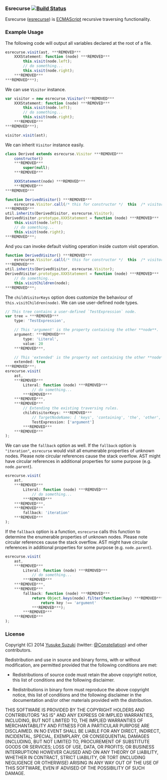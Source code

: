 ### Esrecurse [![Build Status](https://travis-ci.org/estools/esrecurse.svg?branch=master)](https://travis-ci.org/estools/esrecurse)

Esrecurse ([esrecurse](https://github.com/estools/esrecurse)) is
[ECMAScript](https://www.ecma-international.org/publications/standards/Ecma-262.htm)
recursive traversing functionality.

### Example Usage

The following code will output all variables declared at the root of a file.

```javascript
esrecurse.visit(ast, ***REMOVED***
    XXXStatement: function (node) ***REMOVED***
        this.visit(node.left);
        // do something...
        this.visit(node.right);
    ***REMOVED***
***REMOVED***);
```

We can use `Visitor` instance.

```javascript
var visitor = new esrecurse.Visitor(***REMOVED***
    XXXStatement: function (node) ***REMOVED***
        this.visit(node.left);
        // do something...
        this.visit(node.right);
    ***REMOVED***
***REMOVED***);

visitor.visit(ast);
```

We can inherit `Visitor` instance easily.

```javascript
class Derived extends esrecurse.Visitor ***REMOVED***
    constructor()
    ***REMOVED***
        super(null);
    ***REMOVED***

    XXXStatement(node) ***REMOVED***
    ***REMOVED***
***REMOVED***
```

```javascript
function DerivedVisitor() ***REMOVED***
    esrecurse.Visitor.call(/* this for constructor */  this  /* visitor object automatically becomes this. */);
***REMOVED***
util.inherits(DerivedVisitor, esrecurse.Visitor);
DerivedVisitor.prototype.XXXStatement = function (node) ***REMOVED***
    this.visit(node.left);
    // do something...
    this.visit(node.right);
***REMOVED***;
```

And you can invoke default visiting operation inside custom visit operation.

```javascript
function DerivedVisitor() ***REMOVED***
    esrecurse.Visitor.call(/* this for constructor */  this  /* visitor object automatically becomes this. */);
***REMOVED***
util.inherits(DerivedVisitor, esrecurse.Visitor);
DerivedVisitor.prototype.XXXStatement = function (node) ***REMOVED***
    // do something...
    this.visitChildren(node);
***REMOVED***;
```

The `childVisitorKeys` option does customize the behaviour of `this.visitChildren(node)`.
We can use user-defined node types.

```javascript
// This tree contains a user-defined `TestExpression` node.
var tree = ***REMOVED***
    type: 'TestExpression',

    // This 'argument' is the property containing the other **node**.
    argument: ***REMOVED***
        type: 'Literal',
        value: 20
    ***REMOVED***,

    // This 'extended' is the property not containing the other **node**.
    extended: true
***REMOVED***;
esrecurse.visit(
    ast,
    ***REMOVED***
        Literal: function (node) ***REMOVED***
            // do something...
        ***REMOVED***
    ***REMOVED***,
    ***REMOVED***
        // Extending the existing traversing rules.
        childVisitorKeys: ***REMOVED***
            // TargetNodeName: [ 'keys', 'containing', 'the', 'other', '**node**' ]
            TestExpression: ['argument']
        ***REMOVED***
    ***REMOVED***
);
```

We can use the `fallback` option as well.
If the `fallback` option is `"iteration"`, `esrecurse` would visit all enumerable properties of unknown nodes.
Please note circular references cause the stack overflow. AST might have circular references in additional properties for some purpose (e.g. `node.parent`).

```javascript
esrecurse.visit(
    ast,
    ***REMOVED***
        Literal: function (node) ***REMOVED***
            // do something...
        ***REMOVED***
    ***REMOVED***,
    ***REMOVED***
        fallback: 'iteration'
    ***REMOVED***
);
```

If the `fallback` option is a function, `esrecurse` calls this function to determine the enumerable properties of unknown nodes.
Please note circular references cause the stack overflow. AST might have circular references in additional properties for some purpose (e.g. `node.parent`).

```javascript
esrecurse.visit(
    ast,
    ***REMOVED***
        Literal: function (node) ***REMOVED***
            // do something...
        ***REMOVED***
    ***REMOVED***,
    ***REMOVED***
        fallback: function (node) ***REMOVED***
            return Object.keys(node).filter(function(key) ***REMOVED***
                return key !== 'argument'
            ***REMOVED***);
        ***REMOVED***
    ***REMOVED***
);
```

### License

Copyright (C) 2014 [Yusuke Suzuki](https://github.com/Constellation)
 (twitter: [@Constellation](https://twitter.com/Constellation)) and other contributors.

Redistribution and use in source and binary forms, with or without
modification, are permitted provided that the following conditions are met:

  * Redistributions of source code must retain the above copyright
    notice, this list of conditions and the following disclaimer.

  * Redistributions in binary form must reproduce the above copyright
    notice, this list of conditions and the following disclaimer in the
    documentation and/or other materials provided with the distribution.

THIS SOFTWARE IS PROVIDED BY THE COPYRIGHT HOLDERS AND CONTRIBUTORS "AS IS"
AND ANY EXPRESS OR IMPLIED WARRANTIES, INCLUDING, BUT NOT LIMITED TO, THE
IMPLIED WARRANTIES OF MERCHANTABILITY AND FITNESS FOR A PARTICULAR PURPOSE
ARE DISCLAIMED. IN NO EVENT SHALL <COPYRIGHT HOLDER> BE LIABLE FOR ANY
DIRECT, INDIRECT, INCIDENTAL, SPECIAL, EXEMPLARY, OR CONSEQUENTIAL DAMAGES
(INCLUDING, BUT NOT LIMITED TO, PROCUREMENT OF SUBSTITUTE GOODS OR SERVICES;
LOSS OF USE, DATA, OR PROFITS; OR BUSINESS INTERRUPTION) HOWEVER CAUSED AND
ON ANY THEORY OF LIABILITY, WHETHER IN CONTRACT, STRICT LIABILITY, OR TORT
(INCLUDING NEGLIGENCE OR OTHERWISE) ARISING IN ANY WAY OUT OF THE USE OF
THIS SOFTWARE, EVEN IF ADVISED OF THE POSSIBILITY OF SUCH DAMAGE.
